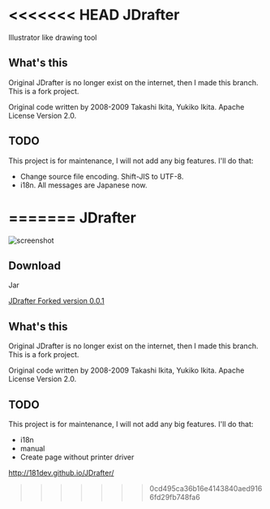<<<<<<< HEAD
JDrafter
========

Illustrator like drawing tool

What's this
-----------

Original JDrafter is no longer exist on the internet, then I made this branch. This is a fork project.

Original code written by 2008-2009 Takashi Ikita, Yukiko Ikita. Apache License Version 2.0.

TODO
-------

This project is for maintenance, I will not add any big features. I'll do that:

 * Change source file encoding. Shift-JIS to UTF-8.
 * i18n. All messages are Japanese now.



=======
JDrafter
========
![screenshot](http://181dev.github.io/JDrafter/files/sc.png)

Download
--------

Jar

 [JDrafter Forked version 0.0.1](http://181dev.github.io/JDrafter/files/jdrafter_fork_001.zip)




What's this
-----------

Original JDrafter is no longer exist on the internet, then I made this branch. This is a fork project.

Original code written by 2008-2009 Takashi Ikita, Yukiko Ikita. Apache License Version 2.0.

TODO
-------

This project is for maintenance, I will not add any big features. I'll do that:

 * i18n
 * manual
 * Create page without printer driver

http://181dev.github.io/JDrafter/

>>>>>>> 0cd495ca36b16e4143840aed9166fd29fb748fa6
